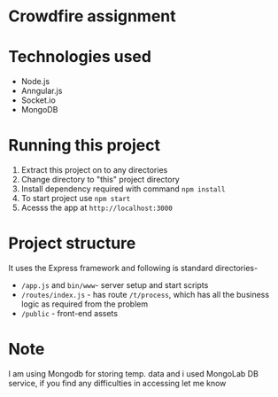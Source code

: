 # Crowdfire assignment
# Technologies used
-  Node.js
-  Anngular.js
-  Socket.io
- MongoDB  

# Running this project

1. Extract this project on to any directories
2. Change directory to "this" project directory
3. Install dependency required with command  `npm install`
4. To start  project use `npm start`
5. Acesss the app at `http://localhost:3000`


# Project structure
It uses the Express framework and following is standard directories-
- `/app.js` and `bin/www`- server setup and start scripts
- `/routes/index.js` - has route `/t/process`, which has all the business logic as required from the problem
- `/public` - front-end assets


# Note
I am using Mongodb for storing temp. data and i used MongoLab DB service, if you find any difficulties in accessing let me know

